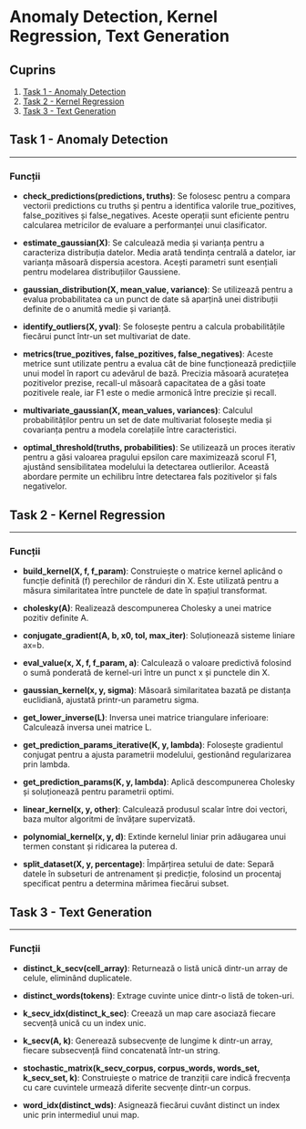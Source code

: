 # Anomaly Detection, Kernel Regression, Text Generation

## Cuprins
1. [Task 1 - Anomaly Detection](#task-1---anomaly-detection)
2. [Task 2 - Kernel Regression](#task-2---kernel-regression)
3. [Task 3 - Text Generation](#task-3---text-generation)

## Task 1 - Anomaly Detection
--------------------------------------------------------------------------------------------------

### Funcții

- **check_predictions(predictions, truths)**:
    Se folosesc pentru a compara vectorii predictions cu truths și pentru a identifica valorile true_pozitives, false_pozitives și false_negatives. Aceste operații sunt eficiente pentru calcularea metricilor de evaluare a performanței unui clasificator.

- **estimate_gaussian(X)**:
    Se calculează media și varianța pentru a caracteriza distribuția datelor. Media arată tendința centrală a datelor, iar varianța măsoară dispersia acestora. Acești parametri sunt esențiali pentru modelarea distribuțiilor Gaussiene.

- **gaussian_distribution(X, mean_value, variance)**:
    Se utilizează pentru a evalua probabilitatea ca un punct de date să aparțină unei distribuții definite de o anumită medie și varianță.

- **identify_outliers(X, yval)**:
    Se folosește pentru a calcula probabilitățile fiecărui punct într-un set multivariat de date.

- **metrics(true_pozitives, false_pozitives, false_negatives)**:
    Aceste metrice sunt utilizate pentru a evalua cât de bine funcționează predicțiile unui model în raport cu adevărul de bază. Precizia măsoară acuratețea pozitivelor prezise, recall-ul măsoară capacitatea de a găsi toate pozitivele reale, iar F1 este o medie armonică între precizie și recall.

- **multivariate_gaussian(X, mean_values, variances)**:
    Calculul probabilităților pentru un set de date multivariat folosește media și covarianța pentru a modela corelațiile între caracteristici.

- **optimal_threshold(truths, probabilities)**:
    Se utilizează un proces iterativ pentru a găsi valoarea pragului epsilon care maximizează scorul F1, ajustând sensibilitatea modelului la detectarea outlierilor. Această abordare permite un echilibru între detectarea fals pozitivelor și fals negativelor.

## Task 2 - Kernel Regression
-------------------------------------------------------------------------------------------------------

### Funcții

- **build_kernel(X, f, f_param)**:
    Construiește o matrice kernel aplicând o funcție definită (f) perechilor de rânduri din X. Este utilizată pentru a măsura similaritatea între punctele de date în spațiul transformat.

- **cholesky(A)**:
    Realizează descompunerea Cholesky a unei matrice pozitiv definite A.

- **conjugate_gradient(A, b, x0, tol, max_iter)**:
    Soluționează sisteme liniare ax=b.

- **eval_value(x, X, f, f_param, a)**:
    Calculează o valoare predictivă folosind o sumă ponderată de kernel-uri între un punct x și punctele din X.

- **gaussian_kernel(x, y, sigma)**:
    Măsoară similaritatea bazată pe distanța euclidiană, ajustată printr-un parametru sigma.

- **get_lower_inverse(L)**:
    Inversa unei matrice triangulare inferioare: Calculează inversa unei matrice L.

- **get_prediction_params_iterative(K, y, lambda)**:
    Folosește gradientul conjugat pentru a ajusta parametrii modelului, gestionând regularizarea prin lambda.

- **get_prediction_params(K, y, lambda)**:
    Aplică descompunerea Cholesky și soluționează pentru parametrii optimi.

- **linear_kernel(x, y, other)**:
    Calculează produsul scalar între doi vectori, baza multor algoritmi de învățare supervizată.

- **polynomial_kernel(x, y, d)**:
    Extinde kernelul liniar prin adăugarea unui termen constant și ridicarea la puterea d.

- **split_dataset(X, y, percentage)**:
    Împărțirea setului de date: Separă datele în subseturi de antrenament și predicție, folosind un procentaj specificat pentru a determina mărimea fiecărui subset.

## Task 3 - Text Generation
---------------------------------------------------------------------------------------------------------------

### Funcții

- **distinct_k_secv(cell_array)**:
    Returnează o listă unică dintr-un array de celule, eliminând duplicatele.

- **distinct_words(tokens)**:
    Extrage cuvinte unice dintr-o listă de token-uri.

- **k_secv_idx(distinct_k_sec)**:
    Creează un map care asociază fiecare secvență unică cu un index unic.

- **k_secv(A, k)**:
    Generează subsecvențe de lungime k dintr-un array, fiecare subsecvență fiind concatenată într-un string.

- **stochastic_matrix(k_secv_corpus, corpus_words, words_set, k_secv_set, k)**:
    Construiește o matrice de tranziții care indică frecvența cu care cuvintele urmează diferite secvențe dintr-un corpus.

- **word_idx(distinct_wds)**:
    Asignează fiecărui cuvânt distinct un index unic prin intermediul unui map.
